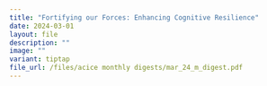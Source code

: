 ```yaml
---
title: "Fortifying our Forces: Enhancing Cognitive Resilience"
date: 2024-03-01
layout: file
description: ""
image: ""
variant: tiptap
file_url: /files/acice monthly digests/mar_24_m_digest.pdf
---
```

